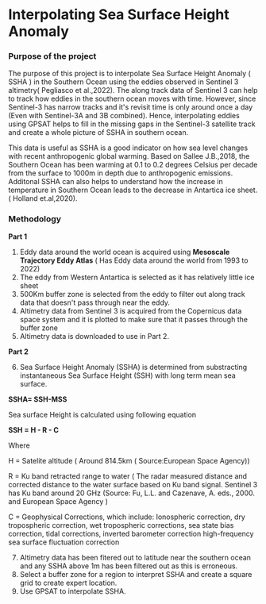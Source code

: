 # Interpolating Sea Surface Height Anomaly

### Purpose of the project
The purpose of this project is to interpolate Sea Surface Height Anomaly ( SSHA )  in the Southern Ocean using the eddies observed in Sentinel 3 altimetry( Pegliasco et al.,2022). The along track data of Sentinel 3 can help to track how eddies in the southern ocean moves with time. However, since Sentinel-3 has narrow tracks and it's revisit time is only around once a day (Even with Sentinel-3A and 3B combined). Hence, interpolating eddies using GPSAT helps to fill in the missing gaps in the Sentinel-3 satellite track and create a whole picture of SSHA in southern ocean. 


This data is useful as SSHA is a good indicator on how sea level changes with recent anthropogenic global warming. 
Based on Sallee J.B.,2018, the Southern Ocean has been warming at 0.1 to 0.2 degrees Celsius per decade from the surface to 1000m in depth due to anthropogenic emissions. Additonal SSHA can also helps to understand how the increase in temperature in Southern Ocean leads to the decrease in Antartica ice sheet. ( Holland et.al,2020).

### Methodology
**Part 1**
1. Eddy data around the world ocean is acquired using **Mesoscale Trajectory Eddy Atlas** ( Has Eddy data around the world from 1993 to 2022)
2. The eddy from Western Antartica is selected as it has relatively little ice sheet
3. 500Km buffer zone is selected from the eddy to filter out along track data that doesn't pass through near the eddy. 
4. Altimetry data from Sentinel 3 is acquired from the Copernicus data space system and it is plotted to make sure that it passes through the buffer zone
5. Altimetry data is downloaded to use in Part 2.
   
**Part 2**

6. Sea Surface Height Anomaly (SSHA)  is determined from substracting instantaneous Sea Surface Height (SSH) with long term mean sea surface.
   
**SSHA= SSH-MSS**

Sea surface Height is calculated using following equation

**SSH = H - R - C**

Where

H = Satelite altitude ( Around 814.5km  ( Source:European Space Agency))

R = Ku band retracted range to water ( The radar measured distance and corrected distance to the water surface based on Ku band signal. Sentinel 3 has Ku band around 20 GHz (Source: Fu, L.L. and Cazenave, A. eds., 2000. and European Space Agency )

C = Geophysical Corrections, which include: Ionospheric correction, dry tropospheric correction, wet tropospheric corrections, sea state bias correction, tidal corrections, inverted barometer correction high-frequency sea surface fluctuation correction

7. Altimetry data has been fitered out to latitude near the southern ocean and any SSHA above 1m has been filtered out as this is erroneous.
8. Select a buffer zone for a region to interpret SSHA and create a square grid to create expert location.
9. Use GPSAT to interpolate SSHA. 





